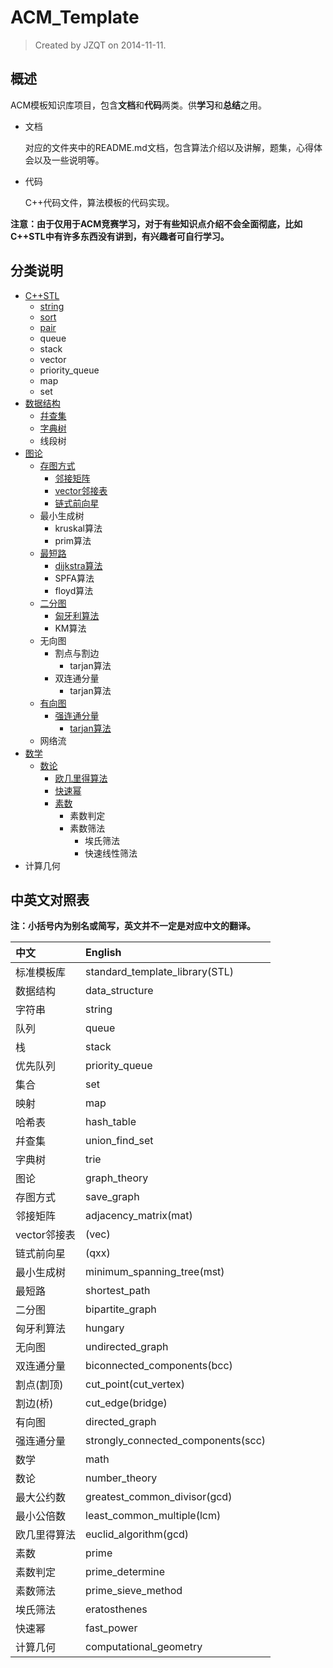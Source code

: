 # ACM_Template

> Created by JZQT on 2014-11-11.

## 概述
ACM模板知识库项目，包含**文档**和**代码**两类。供**学习**和**总结**之用。

* 文档

    对应的文件夹中的README.md文档，包含算法介绍以及讲解，题集，心得体会以及一些说明等。

* 代码

    C++代码文件，算法模板的代码实现。

**注意：由于仅用于ACM竞赛学习，对于有些知识点介绍不会全面彻底，比如C++STL中有许多东西没有讲到，有兴趣者可自行学习。**

## 分类说明

* [C++STL](https://coding.net/u/JZQT/p/ACM_Template/git/tree/master/C++STL "C++标准模板库")
    * [string](https://coding.net/u/JZQT/p/ACM_Template/git/tree/master/C++STL/string "字符串类")
    * [sort](https://coding.net/u/JZQT/p/ACM_Template/git/tree/master/C++STL/sort "快速排序算法")
    * [pair](https://coding.net/u/JZQT/p/ACM_Template/git/tree/master/C++STL/pair "对组")
    * queue
    * stack
    * vector
    * priority_queue
    * map
    * set
* [数据结构](https://coding.net/u/JZQT/p/ACM_Template/git/tree/master/data_structure "data_structure")
    * [幷查集](https://coding.net/u/JZQT/p/ACM_Template/git/tree/master/data_structure/union_find_set "union_find_set")
    * [字典树](https://coding.net/u/JZQT/p/ACM_Template/git/tree/master/data_structure/trie "trie")
    * 线段树
* [图论](https://coding.net/u/JZQT/p/ACM_Template/git/tree/master/graph_theory "graph_theory")
    * [存图方式](https://coding.net/u/JZQT/p/ACM_Template/git/tree/master/graph_theory/save_graph "save_graph")
        * [邻接矩阵](https://coding.net/u/JZQT/p/ACM_Template/git/tree/master/graph_theory/save_graph/mat "adjacency_matrix(mat)")
        * [vector邻接表](https://coding.net/u/JZQT/p/ACM_Template/git/tree/master/graph_theory/save_graph/vec "vector(vec)")
        * [链式前向星](https://coding.net/u/JZQT/p/ACM_Template/git/tree/master/graph_theory/save_graph/qxx "(qxx)")
    * 最小生成树
        * kruskal算法
        * prim算法
    * [最短路](https://coding.net/u/JZQT/p/ACM_Template/git/tree/master/graph_theory/shortest_path "shortest_path")
        * [dijkstra算法](https://coding.net/u/JZQT/p/ACM_Template/git/tree/master/graph_theory/shortest_path/dijkstra "dijkstra")
        * SPFA算法
        * floyd算法
    * [二分图](https://coding.net/u/JZQT/p/ACM_Template/git/tree/master/graph_theory/bipartite_graph "bipartite_graph")
        * [匈牙利算法](https://coding.net/u/JZQT/p/ACM_Template/git/tree/master/graph_theory/bipartite_graph/hungary "hungary")
        * KM算法
    * 无向图
        * 割点与割边
            * tarjan算法
        * 双连通分量
            * tarjan算法
    * [有向图](https://coding.net/u/JZQT/p/ACM_Template/git/tree/master/graph_theory/directed_graph "directed_graph")
        * [强连通分量](https://coding.net/u/JZQT/p/ACM_Template/git/tree/master/graph_theory/directed_graph/strongly_connected_components "strongly_connected_components")
            * [tarjan算法](https://coding.net/u/JZQT/p/ACM_Template/git/tree/master/graph_theory/directed_graph/strongly_connected_components/tarjan "tarjan")
    * 网络流
* [数学](https://coding.net/u/JZQT/p/ACM_Template/git/tree/master/math "math")
    * [数论](https://coding.net/u/JZQT/p/ACM_Template/git/tree/master/math/number_theory "number_theory")
        * [欧几里得算法](https://coding.net/u/JZQT/p/ACM_Template/git/tree/master/math/number_theory/gcd_lcm "euclid_algorithm")
        * [快速幂](https://coding.net/u/JZQT/p/ACM_Template/git/tree/master/math/number_theory/fast_power "fast_power")
        * [素数](https://coding.net/u/JZQT/p/ACM_Template/git/tree/master/math/number_theory/prime "prime")
            * 素数判定
            * 素数筛法
                * 埃氏筛法
                * 快速线性筛法
* 计算几何

## 中英文对照表

**注：小括号内为别名或简写，英文并不一定是对应中文的翻译。**

|中文               |English                                |
|:------------------|:--------------------------------------|
|标准模板库         |standard_template_library(STL)         |
|数据结构           |data_structure                         |
|字符串             |string                                 |
|队列               |queue                                  |
|栈                 |stack                                  |
|优先队列           |priority_queue                         |
|集合               |set                                    |
|映射               |map                                    |
|哈希表             |hash_table                             |
|幷查集             |union_find_set                         |
|字典树             |trie                                   |
|图论               |graph_theory                           |
|存图方式           |save_graph                             |
|邻接矩阵           |adjacency_matrix(mat)                  |
|vector邻接表       |(vec)                                  |
|链式前向星         |(qxx)                                  |
|最小生成树         |minimum_spanning_tree(mst)             |
|最短路             |shortest_path                          |
|二分图             |bipartite_graph                        |
|匈牙利算法         |hungary                                |
|无向图             |undirected_graph                       |
|双连通分量         |biconnected_components(bcc)            |
|割点(割顶)         |cut_point(cut_vertex)                  |
|割边(桥)           |cut_edge(bridge)                       |
|有向图             |directed_graph                         |
|强连通分量         |strongly_connected_components(scc)     |
|数学               |math                                   |
|数论               |number_theory                          |
|最大公约数         |greatest_common_divisor(gcd)           |
|最小公倍数         |least_common_multiple(lcm)             |
|欧几里得算法       |euclid_algorithm(gcd)                  |
|素数               |prime                                  |
|素数判定           |prime_determine                        |
|素数筛法           |prime_sieve_method                     |
|埃氏筛法           |eratosthenes                           |
|快速幂             |fast_power                             |
|计算几何           |computational_geometry                 |
